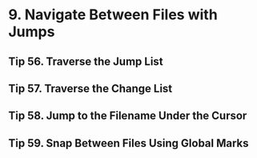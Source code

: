 # 9. Navigate Between Files with Jumps

## Tip 56. Traverse the Jump List

## Tip 57. Traverse the Change List

## Tip 58. Jump to the Filename Under the Cursor

## Tip 59. Snap Between Files Using Global Marks
